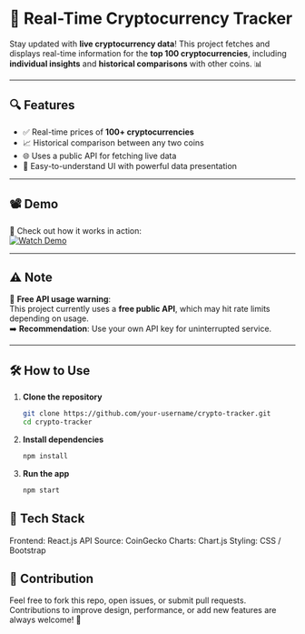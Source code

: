 # 🚀 Real-Time Cryptocurrency Tracker

Stay updated with **live cryptocurrency data**! This project fetches and displays real-time information for the **top 100 cryptocurrencies**, including **individual insights** and **historical comparisons** with other coins. 📊

---

## 🔍 Features

- ✅ Real-time prices of **100+ cryptocurrencies**
- 📈 Historical comparison between any two coins
- 🌐 Uses a public API for fetching live data
- 🧠 Easy-to-understand UI with powerful data presentation

---

## 📽️ Demo

🎥 Check out how it works in action:  
[![Watch Demo](https://img.youtube.com/vi/eIqlEOC56YA/0.jpg)](https://youtu.be/eIqlEOC56YA?si=Qjton6Ucvc84iHKe)

---

## ⚠️ Note

🚨 **Free API usage warning**:  
This project currently uses a **free public API**, which may hit rate limits depending on usage.  
➡️ **Recommendation**: Use your own API key for uninterrupted service.

---

## 🛠️ How to Use

1. **Clone the repository**
   ```bash
   git clone https://github.com/your-username/crypto-tracker.git
   cd crypto-tracker
2. **Install dependencies**
    ```bash
    npm install
3. **Run the app**
   ```bash
   npm start

## 🧩 Tech Stack
Frontend: React.js
API Source: CoinGecko
Charts: Chart.js
Styling: CSS / Bootstrap

## 🙌 Contribution
Feel free to fork this repo, open issues, or submit pull requests.
Contributions to improve design, performance, or add new features are always welcome! 🚀
